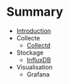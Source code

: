 # Summary

* [Introduction](README.md)
* Collecte
   * [Collectd](collect/collectd.md)
* Stockage
   * [InfluxDB](store/influxdb.md)
* Visualisation
   * Grafana

